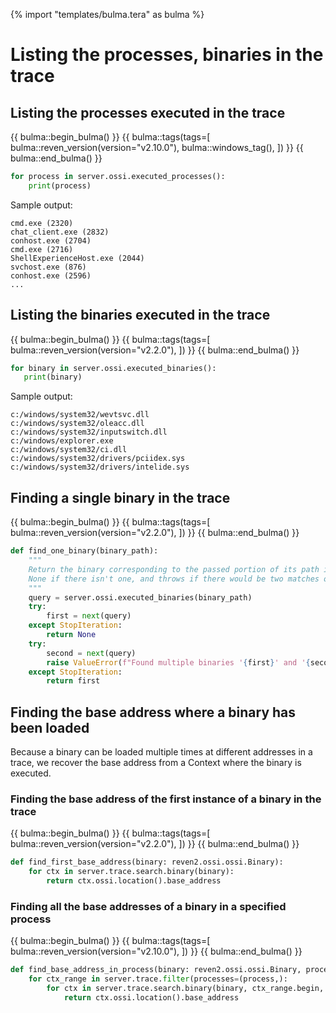 {% import "templates/bulma.tera" as bulma %}

# Listing the processes, binaries in the trace

## Listing the processes executed in the trace

{{ bulma::begin_bulma() }}
{{ bulma::tags(tags=[
  bulma::reven_version(version="v2.10.0"),
  bulma::windows_tag(),
]) }}
{{ bulma::end_bulma() }}


```py
for process in server.ossi.executed_processes():
    print(process)
```

Sample output:

```
cmd.exe (2320)
chat_client.exe (2832)
conhost.exe (2704)
cmd.exe (2716)
ShellExperienceHost.exe (2044)
svchost.exe (876)
conhost.exe (2596)
...
```

## Listing the binaries executed in the trace


{{ bulma::begin_bulma() }}
{{ bulma::tags(tags=[
  bulma::reven_version(version="v2.2.0"),
]) }}
{{ bulma::end_bulma() }}


```py
for binary in server.ossi.executed_binaries():
   print(binary)
```

Sample output:

```
c:/windows/system32/wevtsvc.dll
c:/windows/system32/oleacc.dll
c:/windows/system32/inputswitch.dll
c:/windows/explorer.exe
c:/windows/system32/ci.dll
c:/windows/system32/drivers/pciidex.sys
c:/windows/system32/drivers/intelide.sys
```

## Finding a single binary in the trace

{{ bulma::begin_bulma() }}
{{ bulma::tags(tags=[
  bulma::reven_version(version="v2.2.0"),
]) }}
{{ bulma::end_bulma() }}

```py
def find_one_binary(binary_path):
    """
    Return the binary corresponding to the passed portion of its path if any,
    None if there isn't one, and throws if there would be two matches or more.
    """
    query = server.ossi.executed_binaries(binary_path)
    try:
        first = next(query)
    except StopIteration:
        return None
    try:
        second = next(query)
        raise ValueError(f"Found multiple binaries '{first}' and '{second}' for query '{binary_path}'")
    except StopIteration:
        return first
```

## Finding the base address where a binary has been loaded

Because a binary can be loaded multiple times at different addresses in a trace, we recover the base address from a Context where the binary is executed.
### Finding the base address of the first instance of a binary in the trace

{{ bulma::begin_bulma() }}
{{ bulma::tags(tags=[
  bulma::reven_version(version="v2.2.0"),
]) }}
{{ bulma::end_bulma() }}

```py
def find_first_base_address(binary: reven2.ossi.ossi.Binary):
    for ctx in server.trace.search.binary(binary):
        return ctx.ossi.location().base_address
```

### Finding all the base addresses of a binary in a specified process

{{ bulma::begin_bulma() }}
{{ bulma::tags(tags=[
  bulma::reven_version(version="v2.10.0"),
]) }}
{{ bulma::end_bulma() }}

```py
def find_base_address_in_process(binary: reven2.ossi.ossi.Binary, process: reven2.ossi.process.Process):
    for ctx_range in server.trace.filter(processes=(process,):
        for ctx in server.trace.search.binary(binary, ctx_range.begin, ctx_range.end):
            return ctx.ossi.location().base_address
```
